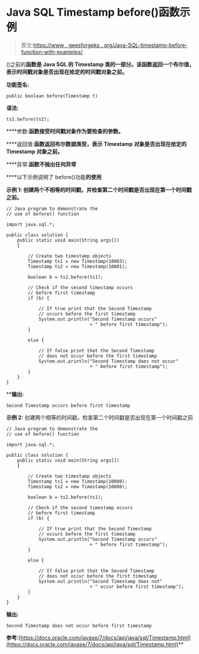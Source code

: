 # Java SQL Timestamp before()函数示例

> 原文:[https://www . geesforgeks . org/Java-SQL-timestamp-before-function-with-examples/](https://www.geeksforgeeks.org/java-sql-timestamp-before-function-with-examples/)

()之前的**函数是 Java SQL 的 Timestamp 类的一部分。该函数返回一个布尔值，表示时间戳对象是否出现在给定的时间戳对象之前。**

****功能签名:****

```
public boolean before(Timestamp t)
```

****语法:****

```
ts1.before(ts2);
```

****参数:**函数接受时间戳对象作为要检查的参数。**

****返回值:**函数返回布尔数据类型，表示 Timestamp 对象是否出现在给定的 Timestamp 对象之前。**

****异常:**函数不抛出任何异常**

****以下示例说明了 before()功能**的使用**

****示例 1:** 创建两个不相等的时间戳，并检查第二个时间戳是否出现在第一个时间戳之前。**

```
// Java program to demonstrate the
// use of before() function

import java.sql.*;

public class solution {
    public static void main(String args[])
    {

        // Create two timestamp objects
        Timestamp ts1 = new Timestamp(10003);
        Timestamp ts2 = new Timestamp(10001);

        boolean b = ts2.before(ts1);

        // Check if the second timestamp occurs
        // before first timestamp
        if (b) {

            // If true print that the Second Timestamp
            // occurs before the first timestamp
            System.out.println("Second Timestamp occurs"
                               + " before first timestamp");
        }

        else {

            // If false print that the Second Timestamp
            // does not occur before the first timestamp
            System.out.println("Second Timestamp does not occur"
                               + " before first timestamp");
        }
    }
}
```

****输出:**

```
Second Timestamp occurs before first timestamp

```

**示例 2:** 创建两个相等的时间戳，检查第二个时间戳是否出现在第一个时间戳之前

```
// Java program to demonstrate the
// use of before() function

import java.sql.*;

public class solution {
    public static void main(String args[])
    {

        // Create two timestamp objects
        Timestamp ts1 = new Timestamp(10000);
        Timestamp ts2 = new Timestamp(10000);

        boolean b = ts2.before(ts1);

        // Check if the second timestamp occurs
        // before first timestamp
        if (b) {

            // If true print that the Second Timestamp
            // occurs before the first timestamp
            System.out.println("Second Timestamp occurs"
                               + " before first timestamp");
        }

        else {

            // If false print that the Second Timestamp
            // does not occur before the first timestamp
            System.out.println("Second Timestamp does not"
                               + " occur before first timestamp");
        }
    }
}
```

**输出:**

```
Second Timestamp does not occur before first timestamp

```

**参考:**[https://docs.oracle.com/javase/7/docs/api/java/sql/Timestamp.html](https://docs.oracle.com/javase/7/docs/api/java/sql/Timestamp.html)**